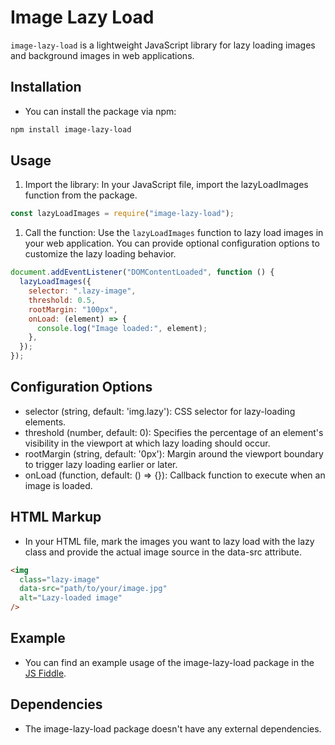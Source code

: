 # Image Lazy Load

`image-lazy-load` is a lightweight JavaScript library for lazy loading images and background images in web applications.

## Installation

- You can install the package via npm:

```bash
npm install image-lazy-load
```

## Usage

1. Import the library: In your JavaScript file, import the lazyLoadImages function from the package.

```js
const lazyLoadImages = require("image-lazy-load");
```

1. Call the function: Use the `lazyLoadImages` function to lazy load images in your web application. You can provide optional configuration options to customize the lazy loading behavior.

```js
document.addEventListener("DOMContentLoaded", function () {
  lazyLoadImages({
    selector: ".lazy-image",
    threshold: 0.5,
    rootMargin: "100px",
    onLoad: (element) => {
      console.log("Image loaded:", element);
    },
  });
});
```

## Configuration Options

- selector (string, default: 'img.lazy'): CSS selector for lazy-loading elements.
- threshold (number, default: 0): Specifies the percentage of an element's visibility in the viewport at which lazy loading should occur.
- rootMargin (string, default: '0px'): Margin around the viewport boundary to trigger lazy loading earlier or later.
- onLoad (function, default: () => {}): Callback function to execute when an image is loaded.

## HTML Markup

- In your HTML file, mark the images you want to lazy load with the lazy class and provide the actual image source in the data-src attribute.

```html
<img
  class="lazy-image"
  data-src="path/to/your/image.jpg"
  alt="Lazy-loaded image"
/>
```

## Example

- You can find an example usage of the image-lazy-load package in the <a href="https://jsfiddle.net/h5pksrqb/">JS Fiddle</a>.

## Dependencies

- The image-lazy-load package doesn't have any external dependencies.
